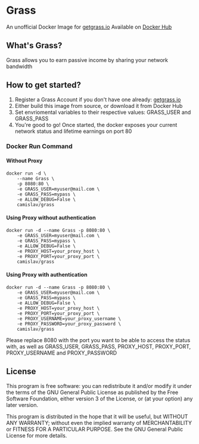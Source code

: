# Grass
An unofficial Docker Image for [getgrass.io](https://app.getgrass.io/register/?referralCode=PnmuSjrqxyxvZsk)
Available on [Docker Hub](https://hub.docker.com/r/camislav/grass)

## What's Grass?
Grass allows you to earn passive income by sharing your network bandwidth

## How to get started?
1. Register a Grass Account if you don't have one already: [getgrass.io](https://app.getgrass.io/register/?referralCode=VqlevN7hfQLGGiQ)
2. Either build this image from source, or download it from Docker Hub
3. Set envriomental variables to their respective values: GRASS_USER and GRASS_PASS
4. You're good to go! Once started, the docker exposes your current network status and lifetime earnings on port 80

### Docker Run Command 
#### Without Proxy
```
docker run -d \
    --name Grass \
    -p 8080:80 \
    -e GRASS_USER=myuser@mail.com \
    -e GRASS_PASS=mypass \
    -e ALLOW_DEBUG=False \
    camislav/grass
```
#### Using Proxy without authentication
```
docker run -d --name Grass -p 8080:80 \
    -e GRASS_USER=myuser@mail.com \
    -e GRASS_PASS=mypass \
    -e ALLOW_DEBUG=False \
    -e PROXY_HOST=your_proxy_host \
    -e PROXY_PORT=your_proxy_port \
    camislav/grass
```
#### Using Proxy with authentication
```
docker run -d --name Grass -p 8080:80 \
    -e GRASS_USER=myuser@mail.com \
    -e GRASS_PASS=mypass \
    -e ALLOW_DEBUG=False \
    -e PROXY_HOST=your_proxy_host \
    -e PROXY_PORT=your_proxy_port \
    -e PROXY_USERNAME=your_proxy_username \
    -e PROXY_PASSWORD=your_proxy_password \
    camislav/grass
```

Please replace 8080 with the port you want to be able to access the status with, as well as GRASS_USER, GRASS_PASS, PROXY_HOST, PROXY_PORT, PROXY_USERNAME and PROXY_PASSWORD

## License
This program is free software: you can redistribute it and/or modify it under the terms of the GNU General Public License as published by the Free Software Foundation, either version 3 of the License, or (at your option) any later version.

This program is distributed in the hope that it will be useful, but WITHOUT ANY WARRANTY; without even the implied warranty of MERCHANTABILITY or FITNESS FOR A PARTICULAR PURPOSE. See the GNU General Public License for more details.


